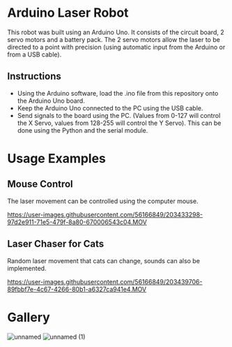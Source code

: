 # Arduino Laser Robot
This robot was built using an Arduino Uno. It consists of the circuit board, 2 servo motors and a battery pack. The 2 servo motors allow the laser to be directed to a point with precision (using automatic input from the Arduino or from a USB cable).

## Instructions
- Using the Arduino software, load the .ino file from this repository onto the Arduino Uno board.
- Keep the Arduino Uno connected to the PC using the USB cable.
- Send signals to the board using the PC. (Values from 0-127 will control the X Servo, values from 128-255 will control the Y Servo). This can be done using the Python and the serial module.

# Usage Examples
## Mouse Control
The laser movement can be controlled using the computer mouse.

https://user-images.githubusercontent.com/56166849/203433298-97d2e911-71e5-479f-8a80-670006543c04.MOV
## Laser Chaser for Cats
Random laser movement that cats can change, sounds can also be implemented.

https://user-images.githubusercontent.com/56166849/203439706-89fbbf7e-4c67-4266-80b1-a6327ca941e4.MOV

# Gallery

![unnamed](https://user-images.githubusercontent.com/56166849/203440041-d250c622-9347-4267-97c9-9211c03ecd07.jpg)
![unnamed (1)](https://user-images.githubusercontent.com/56166849/203440116-c79f4e5e-1359-4558-9907-05ecc372c411.jpg)

